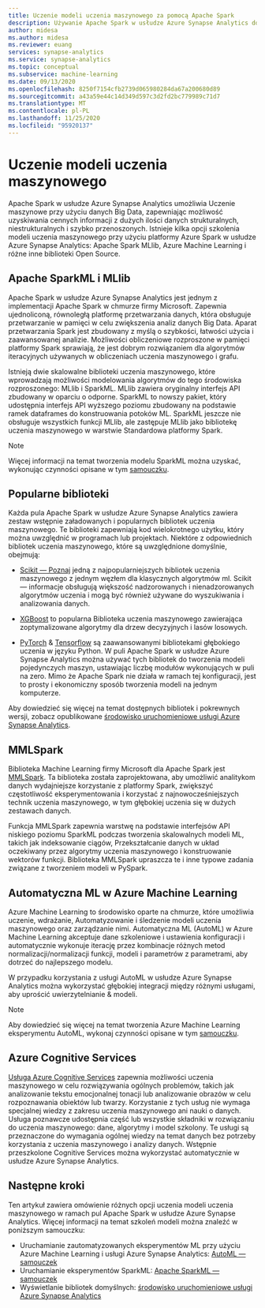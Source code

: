 ```yaml
---
title: Uczenie modeli uczenia maszynowego za pomocą Apache Spark
description: Używanie Apache Spark w usłudze Azure Synapse Analytics do uczenia modeli uczenia maszynowego
author: midesa
ms.author: midesa
ms.reviewer: euang
services: synapse-analytics
ms.service: synapse-analytics
ms.topic: conceptual
ms.subservice: machine-learning
ms.date: 09/13/2020
ms.openlocfilehash: 8250f7154cfb2739d065980284da67a200680d89
ms.sourcegitcommit: a43a59e44c14d349d597c3d2fd2bc779989c71d7
ms.translationtype: MT
ms.contentlocale: pl-PL
ms.lasthandoff: 11/25/2020
ms.locfileid: "95920137"
---
```

# <a name="train-machine-learning-models"></a>Uczenie modeli uczenia maszynowego
Apache Spark w usłudze Azure Synapse Analytics umożliwia Uczenie maszynowe przy użyciu danych Big Data, zapewniając możliwość uzyskiwania cennych informacji z dużych ilości danych strukturalnych, niestrukturalnych i szybko przenoszonych. Istnieje kilka opcji szkolenia modeli uczenia maszynowego przy użyciu platformy Azure Spark w usłudze Azure Synapse Analytics: Apache Spark MLlib, Azure Machine Learning i różne inne biblioteki Open Source. 

## <a name="apache-sparkml-and-mllib"></a>Apache SparkML i MLlib
Apache Spark w usłudze Azure Synapse Analytics jest jednym z implementacji Apache Spark w chmurze firmy Microsoft. Zapewnia ujednoliconą, równoległą platformę przetwarzania danych, która obsługuje przetwarzanie w pamięci w celu zwiększenia analiz danych Big Data. Aparat przetwarzania Spark jest zbudowany z myślą o szybkości, łatwości użycia i zaawansowanej analizie. Możliwości obliczeniowe rozproszone w pamięci platformy Spark sprawiają, że jest dobrym rozwiązaniem dla algorytmów iteracyjnych używanych w obliczeniach uczenia maszynowego i grafu. 

Istnieją dwie skalowalne biblioteki uczenia maszynowego, które wprowadzają możliwości modelowania algorytmów do tego środowiska rozproszonego: MLlib i SparkML. MLlib zawiera oryginalny interfejs API zbudowany w oparciu o odporne. SparkML to nowszy pakiet, który udostępnia interfejs API wyższego poziomu zbudowany na podstawie ramek dataframes do konstruowania potoków ML. SparkML jeszcze nie obsługuje wszystkich funkcji MLlib, ale zastępuje MLlib jako bibliotekę uczenia maszynowego w warstwie Standardowa platformy Spark.

> [!NOTE]
> 
> Więcej informacji na temat tworzenia modelu SparkML można uzyskać, wykonując czynności opisane w tym [samouczku](../spark/apache-spark-azure-machine-learning-tutorial.md).

## <a name="popular-libraries"></a>Popularne biblioteki
Każda pula Apache Spark w usłudze Azure Synapse Analytics zawiera zestaw wstępnie załadowanych i popularnych bibliotek uczenia maszynowego. Te biblioteki zapewniają kod wielokrotnego użytku, który można uwzględnić w programach lub projektach. Niektóre z odpowiednich bibliotek uczenia maszynowego, które są uwzględnione domyślnie, obejmują:
- [Scikit — Poznaj](https://scikit-learn.org/stable/index.html) jedną z najpopularniejszych bibliotek uczenia maszynowego z jednym węzłem dla klasycznych algorytmów ml. Scikit — informacje obsługują większość nadzorowanych i nienadzorowanych algorytmów uczenia i mogą być również używane do wyszukiwania i analizowania danych.
  
- [XGBoost](https://xgboost.readthedocs.io/en/latest/) to popularna Biblioteka uczenia maszynowego zawierająca zoptymalizowane algorytmy dla drzew decyzyjnych i lasów losowych. 
  
- [PyTorch](https://pytorch.org/)  &  [Tensorflow](https://www.tensorflow.org/) są zaawansowanymi bibliotekami głębokiego uczenia w języku Python. W puli Apache Spark w usłudze Azure Synapse Analytics można używać tych bibliotek do tworzenia modeli pojedynczych maszyn, ustawiając liczbę modułów wykonujących w puli na zero. Mimo że Apache Spark nie działa w ramach tej konfiguracji, jest to prosty i ekonomiczny sposób tworzenia modeli na jednym komputerze.

Aby dowiedzieć się więcej na temat dostępnych bibliotek i pokrewnych wersji, zobacz opublikowane [środowisko uruchomieniowe usługi Azure Synapse Analytics](../spark/apache-spark-version-support.md).

## <a name="mmlspark"></a>MMLSpark
Biblioteka Machine Learning firmy Microsoft dla Apache Spark jest [MMLSpark](https://github.com/Azure/mmlspark). Ta biblioteka została zaprojektowana, aby umożliwić analitykom danych wydajniejsze korzystanie z platformy Spark, zwiększyć częstotliwość eksperymentowania i korzystać z najnowocześniejszych technik uczenia maszynowego, w tym głębokiej uczenia się w dużych zestawach danych. 

Funkcja MMLSpark zapewnia warstwę na podstawie interfejsów API niskiego poziomu SparkML podczas tworzenia skalowalnych modeli ML, takich jak indeksowanie ciągów, Przekształcanie danych w układ oczekiwany przez algorytmy uczenia maszynowego i konstruowanie wektorów funkcji. Biblioteka MMLSpark upraszcza te i inne typowe zadania związane z tworzeniem modeli w PySpark.

## <a name="automated-ml-in-azure-machine-learning"></a>Automatyczna ML w Azure Machine Learning 
Azure Machine Learning to środowisko oparte na chmurze, które umożliwia uczenie, wdrażanie, Automatyzowanie i śledzenie modeli uczenia maszynowego oraz zarządzanie nimi. Automatyczna ML (AutoML) w Azure Machine Learning akceptuje dane szkoleniowe i ustawienia konfiguracji i automatycznie wykonuje iterację przez kombinacje różnych metod normalizacji/normalizacji funkcji, modeli i parametrów z parametrami, aby dotrzeć do najlepszego modelu. 

W przypadku korzystania z usługi AutoML w usłudze Azure Synapse Analytics można wykorzystać głębokiej integracji między różnymi usługami, aby uprościć uwierzytelnianie & modeli. 

> [!NOTE]
> 
> Aby dowiedzieć się więcej na temat tworzenia Azure Machine Learning eksperymentu AutoML, wykonaj czynności opisane w tym [samouczku](./spark/../apache-spark-azure-machine-learning-tutorial.md).

## <a name="azure-cognitive-services"></a>Azure Cognitive Services
[Usługa Azure Cognitive Services](https://docs.microsoft.com/azure/cognitive-services/what-are-cognitive-services) zapewnia możliwości uczenia maszynowego w celu rozwiązywania ogólnych problemów, takich jak analizowanie tekstu emocjonalnej tonacji lub analizowanie obrazów w celu rozpoznawania obiektów lub twarzy. Korzystanie z tych usług nie wymaga specjalnej wiedzy z zakresu uczenia maszynowego ani nauki o danych. Usługa poznawcze udostępnia część lub wszystkie składniki w rozwiązaniu do uczenia maszynowego: dane, algorytmy i model szkolony. Te usługi są przeznaczone do wymagania ogólnej wiedzy na temat danych bez potrzeby korzystania z uczenia maszynowego i analizy danych. Wstępnie przeszkolone Cognitive Services można wykorzystać automatycznie w usłudze Azure Synapse Analytics.

## <a name="next-steps"></a>Następne kroki
Ten artykuł zawiera omówienie różnych opcji uczenia modeli uczenia maszynowego w ramach pul Apache Spark w usłudze Azure Synapse Analytics. Więcej informacji na temat szkoleń modeli można znaleźć w poniższym samouczku:

- Uruchamianie zautomatyzowanych eksperymentów ML przy użyciu Azure Machine Learning i usługi Azure Synapse Analytics: [AutoML — samouczek](./spark/../apache-spark-autoscale.md) 
- Uruchamianie eksperymentów SparkML: [Apache SparkML — samouczek](../spark/apache-spark-azure-machine-learning-tutorial.md)
- Wyświetlanie bibliotek domyślnych: [środowisko uruchomieniowe usługi Azure Synapse Analytics](../spark/apache-spark-version-support.md)